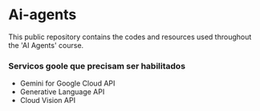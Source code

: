 # Ai-agents
This public repository contains the codes and resources used throughout the 'AI Agents' course. 


### Servicos goole que precisam ser habilitados
- Gemini for Google Cloud API 
- Generative Language API 
- Cloud Vision API